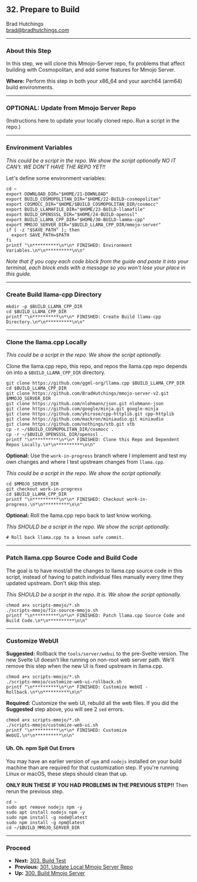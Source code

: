 ## 32. Prepare to Build

Brad Hutchings<br/>
brad@bradhutchings.com

---
### About this Step

In this step, we will clone this Mmojo-Server repo, fix problems that affect building with Cosmopolitan, and add some features for Mmojo Server.

**Where:** Perform this step in both your x86_64 and your aarch64 (arm64) build environments.

---
### OPTIONAL: Update from Mmojo Server Repo
(Instructions here to update your locally cloned repo. Run a script in the repo.)

---
### Environment Variables
*This could be a script in the repo. We show the script optionally NO IT CAN't. WE DON'T HAVE THE REPO YET!!*

Let's define some environment variables:
```
cd ~
export DOWNLOAD_DIR="$HOME/21-DOWNLOAD"
export BUILD_COSMOPOLITAN_DIR="$HOME/22-BUILD-cosmopolitan"
export COSMOCC_DIR="$HOME/$BUILD_COSMOPOLITAN_DIR/cosmocc"
export BUILD_LLAMAFILE_DIR="$HOME/23-BUILD-llamafile"
export BUILD_OPENSSSL_DIR="$HOME/24-BUILD-openssl"
export BUILD_LLAMA_CPP_DIR="$HOME/30-BUILD-lamma-cpp"
export MMOJO_SERVER_DIR="$BUILD_LLAMA_CPP_DIR/mmojo-server"
if [ -z "$SAVE_PATH" ]; then
  export SAVE_PATH=$PATH
fi
printf "\n**********\n*\n* FINISHED: Environment Variables.\n*\n**********\n\n"
```

_Note that if you copy each code block from the guide and paste it into your terminal, each block ends with a message so you won't lose your place in this guide._

---
### Create Build llama-cpp Directory
```
mkdir -p $BUILD_LLAMA_CPP_DIR
cd $BUILD_LLAMA_CPP_DIR
printf "\n**********\n*\n* FINISHED: Create Build llama-cpp Directory.\n*\n**********\n\n"
```

---
### Clone the llama.cpp Locally
*This could be a script in the repo. We show the script optionally.*

Clone the llama.cpp repo, this repo, and repos the llama.cpp repo depends on into a `$BUILD_LLAMA_CPP_DIR` directory.
```
git clone https://github.com/ggml-org/llama.cpp $BUILD_LLAMA_CPP_DIR
cd $BUILD_LLAMA_CPP_DIR
git clone https://github.com/BradHutchings/mmojo-server-v2.git $MMOJO_SERVER_DIR
git clone https://github.com/nlohmann/json.git nlohmann-json
git clone https://github.com/google/minja.git google-minja
git clone https://github.com/yhirose/cpp-httplib.git cpp-httplib
git clone https://github.com/mackron/miniaudio.git miniaudio
git clone https://github.com/nothings/stb.git stb
cp -r ~/$BUILD_COSMOPOLITAN_DIR/cosmocc .
cp -r ~/$BUILD_OPENSSSL_DIR/openssl .
printf "\n**********\n*\n* FINISHED: Clone this Repo and Dependent Repos Locally.\n*\n**********\n\n"
```

**Optional:** Use the `work-in-progress` branch where I implement and test my own changes and where I test upstream changes from `llama.cpp`.

*This could be a script in the repo. We show the script optionally.*

```
cd $MMOJO_SERVER_DIR
git checkout work-in-progress
cd $BUILD_LLAMA_CPP_DIR
printf "\n**********\n*\n* FINISHED: Checkout work-in-progress.\n*\n**********\n\n"
```

**Optional:** Roll the llama.cpp repo back to last know working.

*This SHOULD be a script in the repo. We show the script optionally.*

```
# Roll back llama.cpp to a known safe commit.
```


---
### Patch llama.cpp Source Code and Build Code
The goal is to have most/all the changes to llama.cpp source code in this script, instead of having to patch individual files manually every time they updated upstream. Don't skip this step.

*This SHOULD be a script in the repo. It is. We show the script optionally.*

```
chmod a+x scripts-mmojo/*.sh
./scripts-mmojo/fix-source-mmojo.sh
printf "\n**********\n*\n* FINISHED: Patch llama.cpp Source Code and Build Code.\n*\n**********\n\n"
```

---
### Customize WebUI

**Suggested:** Rollback the `tools/server/webui` to the pre-Svelte version. The new Svelte UI doesn't like running on non-root web server path. We'll remove this step when the new UI is fixed upstream in llama.cpp.

```
chmod a+x scripts-mmojo/*.sh
./scripts-mmojo/customize-web-ui-rollback.sh
printf "\n**********\n*\n* FINISHED: Customize WebUI - Rollback.\n*\n**********\n\n"
```

**Required:** Customize the web UI, rebuild all the web files. If you did the **Suggested** step above, you will see 2 `sed` errors.
```
chmod a+x scripts-mmojo/*.sh
./scripts-mmojo/customize-web-ui.sh
printf "\n**********\n*\n* FINISHED: Customize WebUI.\n*\n**********\n\n"
```

#### Uh. Oh. npm Spit Out Errors

You may have an earlier version of `npm` and `nodejs` installed on your build machine than are required
for that customization step. If you're running Linux or macOS, these steps should clean that up.

**ONLY RUN THESE IF YOU HAD PROBLEMS IN THE PREVIOUS STEP!!** Then rerun the previous step.

```
cd ~
sudo apt remove nodejs npm -y
sudo apt install nodejs npm -y
sudo npm install -g node@latest
sudo npm install -g npm@latest
cd ~/$BUILD_MMOJO_SERVER_DIR
```

---
### Proceed
- **Next:** [303. Build Test](303-Build-Test.md)
- **Previous:** [301. Update Local Mmojo Server Repo](301-Update-Local-Mmojo-Server-Repo.md)
- **Up:** [300. Build Mmojo Server](300-Build-Mmojo-Server.md)
